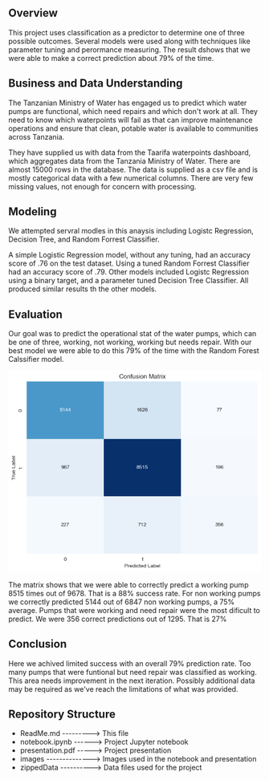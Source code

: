 ## Overview

This project uses classification as a predictor to determine one of three possible outcomes. Several models were used along with techniques like parameter tuning and perormance measuring. The result dshows that we were able to make a correct prediction about 79% of the time.

## Business and Data Understanding

The Tanzanian Ministry of Water has engaged us to predict which water pumps are functional,
which need repairs and which don't work at all. They need to know which waterpoints will fail as that can improve maintenance operations and ensure that clean, potable water is available to communities across Tanzania.

They have supplied us with data from the Taarifa waterpoints dashboard, which aggregates data from the Tanzania Ministry of Water. There are almost 15000 rows in the database. The data is supplied as a csv file and is mostly categorical data with a few numerical columns. There are very few missing values, not enough for concern with processing.

## Modeling

We attempted servral modles in this anaysis including Logistc Regression, Decision Tree, and Random Forrest Classifier.

A simple Logistic Regression model, without any tuning, had an accuracy score of .76 on the test dataset. Using a tuned Random Forrest Classifier had an accuracy score of .79. Other models included Logistc Regression using a binary target, and a parameter tuned Decision Tree Classifier. All produced similar results th the other models.

## Evaluation

Our goal was to predict the operational stat of the water pumps, which can be one of three, working, not working, working but needs repair. With our best model we were able to do this 79% of the time with the Random Forest Calssifier model.

![alt text](images/matrix.png)

The matrix shows that we were able to correctly predict a working pump 8515 times out of 9678. That is a 88% success rate. For non working pumps we correctly predicted 5144 out of 6847 non working pumps, a 75% average.
Pumps that were working and need repair were the most dificult to predict. We were 356 correct predictions out of 1295. That is 27%

## Conclusion

Here we achived limited success with an overall 79% prediction rate. Too many pumps that were funtional but need repair was classified as working. This area needs improvement in the next iteration. Possibly additional data may be required as we've reach the limitations of what was provided.

## Repository Structure

* ReadMe.md --------->            This file
* notebook.ipynb ------>       Project Jupyter notebook
* presentation.pdf ----->      Project presentation
* images --------------> Images used in the notebook and presentation
* zippedData ----------> Data files used for the project

